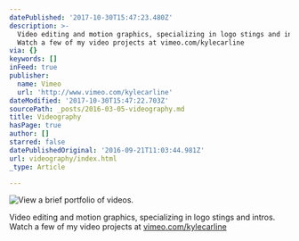 ```yaml
---
datePublished: '2017-10-30T15:47:23.480Z'
description: >-
  Video editing and motion graphics, specializing in logo stings and intros.
  Watch a few of my video projects at vimeo.com/kylecarline
via: {}
keywords: []
inFeed: true
publisher:
  name: Vimeo
  url: 'http://www.vimeo.com/kylecarline'
dateModified: '2017-10-30T15:47:22.703Z'
sourcePath: _posts/2016-03-05-videography.md
title: Videography
hasPage: true
author: []
starred: false
datePublishedOriginal: '2016-09-21T11:03:44.981Z'
url: videography/index.html
_type: Article

---
```

![View a brief portfolio of videos.](https://s3-us-west-2.amazonaws.com/the-grid-img/p/32c7b23787ccb5e30c4f1c6865ecd5942fc0d839.jpg)

Video editing and motion graphics, specializing in logo stings and intros. Watch a few of my video projects at [vimeo.com/kylecarline][0]

[0]: http://www.vimeo.com/kylecarline